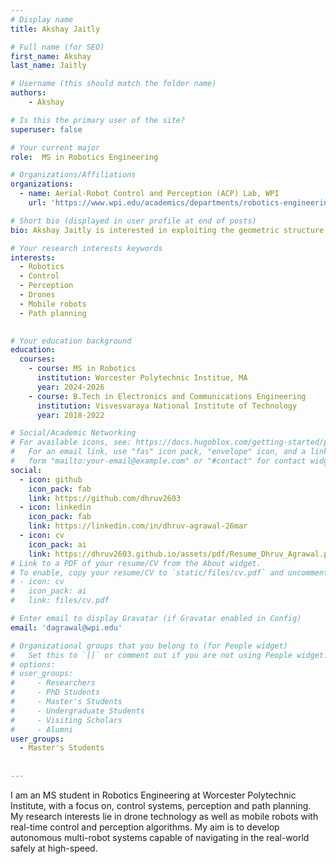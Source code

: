 ```yaml
---
# Display name
title: Akshay Jaitly

# Full name (for SEO)
first_name: Akshay
last_name: Jaitly

# Username (this should match the folder name)
authors:
    - Akshay

# Is this the primary user of the site?
superuser: false

# Your current major 
role:  MS in Robotics Engineering

# Organizations/Affiliations
organizations:
  - name: Aerial-Robot Control and Perception (ACP) Lab, WPI
    url: 'https://www.wpi.edu/academics/departments/robotics-engineering/research/groups'

# Short bio (displayed in user profile at end of posts)
bio: Akshay Jaitly is interested in exploiting the geometric structure inherent in hard problems in robotics to come to elegant, mathematically sound, solutions. He has largely worked on problems regarding dynamic motion planning in unuderactuated systems. His most recent works have focused on creating polytopic approximations of sets of dynamically feasible actions to enable long-horizon feasible motion planning and on creating semi-algebraic approximations of contacting rigid bodies, leading to relaxations of single level, smooth contact-aware trajectory optimization. 

# Your research interests keywords
interests:
  - Robotics
  - Control
  - Perception
  - Drones
  - Mobile robots
  - Path planning
  

# Your education background
education:
  courses:
    - course: MS in Robotics
      institution: Worcester Polytechnic Institue, MA
      year: 2024-2026 
    - course: B.Tech in Electronics and Communications Engineering
      institution: Visvesvaraya National Institute of Technology
      year: 2018-2022

# Social/Academic Networking
# For available icons, see: https://docs.hugoblox.com/getting-started/page-builder/#icons
#   For an email link, use "fas" icon pack, "envelope" icon, and a link in the
#   form "mailto:your-email@example.com" or "#contact" for contact widget.
social:
  - icon: github
    icon_pack: fab
    link: https://github.com/dhruv2603
  - icon: linkedin
    icon_pack: fab
    link: https://linkedin.com/in/dhruv-agrawal-26mar
  - icon: cv
    icon_pack: ai
    link: https://dhruv2603.github.io/assets/pdf/Resume_Dhruv_Agrawal.pdf
# Link to a PDF of your resume/CV from the About widget.
# To enable, copy your resume/CV to `static/files/cv.pdf` and uncomment the lines below.
# - icon: cv
#   icon_pack: ai
#   link: files/cv.pdf

# Enter email to display Gravatar (if Gravatar enabled in Config)
email: 'dagrawal@wpi.edu'

# Organizational groups that you belong to (for People widget)
#   Set this to `[]` or comment out if you are not using People widget.
# options: 
# user_groups:
#     - Researchers
#     - PhD Students
#     - Master's Students
#     - Undergraduate Students
#     - Visiting Scholars
#     - Alumni
user_groups:
  - Master's Students
  
  
---
```

I am an MS student in Robotics Engineering at Worcester Polytechnic Institute, with a focus on, control systems, perception and path planning. My research interests lie in drone technology as well as mobile robots with real-time control and perception algorithms. My aim is to develop autonomous multi-robot systems capable of navigating in the real-world safely at high-speed. 
